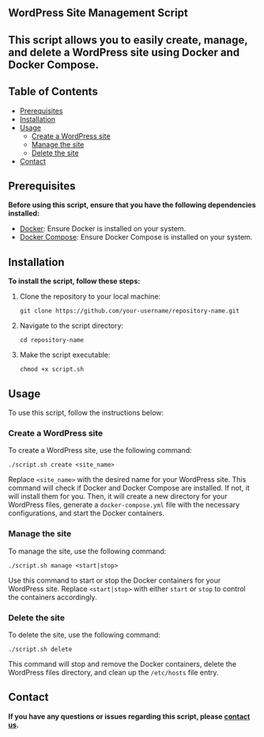 ## **WordPress Site Management Script**

## **This script allows you to easily create, manage, and delete a WordPress site using Docker and Docker Compose.**
## Table of Contents

- [Prerequisites](#prerequisites)
- [Installation](#installation)
- [Usage](#usage)
  - [Create a WordPress site](#create-a-wordpress-site)
  - [Manage the site](#manage-the-site)
  - [Delete the site](#delete-the-site)
- [Contact](#contact)


## **Prerequisites**

**Before using this script, ensure that you have the following dependencies installed:**

- [Docker](https://docs.docker.com/get-docker/): Ensure Docker is installed on your system.
- [Docker Compose](https://docs.docker.com/compose/install/): Ensure Docker Compose is installed on your system.

## Installation

**To install the script, follow these steps:**

1. Clone the repository to your local machine:
   ```shell
   git clone https://github.com/your-username/repository-name.git
   
2. Navigate to the script directory:
   ```shell
   cd repository-name
   ```
3. Make the script executable:
   ```shell
   chmod +x script.sh
   ```

## Usage

To use this script, follow the instructions below:

### Create a WordPress site

To create a WordPress site, use the following command:

```shell
./script.sh create <site_name>
```

Replace `<site_name>` with the desired name for your WordPress site. This command will check if Docker and Docker Compose are installed. If not, it will install them for you. Then, it will create a new directory for your WordPress files, generate a `docker-compose.yml` file with the necessary configurations, and start the Docker containers.

### Manage the site

To manage the site, use the following command:

```shell
./script.sh manage <start|stop>
```

Use this command to start or stop the Docker containers for your WordPress site. Replace `<start|stop>` with either `start` or `stop` to control the containers accordingly.

### Delete the site

To delete the site, use the following command:

```shell
./script.sh delete
```

This command will stop and remove the Docker containers, delete the WordPress files directory, and clean up the `/etc/hosts` file entry.


## **Contact**

**If you have any questions or issues regarding this script, please [contact us](mailto:dev902741@gmail.com).**
```

